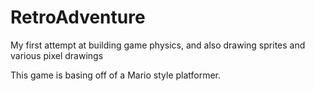 RetroAdventure
==============

My first attempt at building game physics, and also drawing sprites and various pixel drawings

This game is basing off of a Mario style platformer.
